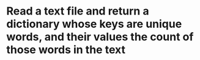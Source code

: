 # Read a text file and return a dictionary whose keys are unique words, and their values the count of those words in the text
